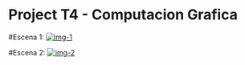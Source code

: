 # Project T4 - Computacion Grafica

#Escena 1:
<a href='https://postimages.org/' target='_blank'><img src='https://i.postimg.cc/15nQ3bxR/img-1.jpg' border='0' alt='img-1'/></a>


#Escena 2:
<a href='https://postimages.org/' target='_blank'><img src='https://i.postimg.cc/Xv8MPb5L/img-2.jpg' border='0' alt='img-2'/></a>